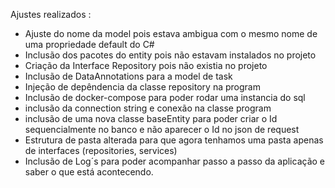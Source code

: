 Ajustes realizados :

* Ajuste do nome da model pois estava ambigua com o mesmo nome de uma propriedade default do C#
* Inclusão dos pacotes do entity pois não estavam instalados no projeto
* Criação da Interface Repository pois não existia no projeto
* Inclusão de DataAnnotations para a model de task
* Injeção de depêndencia da classe repository na program
* Inclusão de docker-compose para poder rodar uma instancia do sql 
* inclusão da connection string e conexão na classe program
* inclusão de uma nova classe baseEntity para poder criar o Id sequencialmente no banco e não aparecer o Id no json de request
* Estrutura de pasta alterada para que agora tenhamos uma pasta apenas de interfaces (repositories, services)
* Inclusão de Log´s para poder acompanhar passo a passo da aplicação e saber o que está acontecendo.
